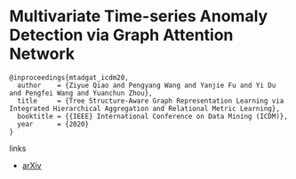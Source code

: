 # Multivariate Time-series Anomaly Detection via Graph Attention Network

```
@inproceedings{mtadgat_icdm20,
  author    = {Ziyue Qiao and Pengyang Wang and Yanjie Fu and Yi Du and Pengfei Wang and Yuanchun Zhou},
  title     = {Tree Structure-Aware Graph Representation Learning via Integrated Hierarchical Aggregation and Relational Metric Learning},
  booktitle = {{IEEE} International Conference on Data Mining (ICDM)},
  year      = {2020}
}
```

links
- [arXiv](https://arxiv.org/abs/2009.02040)
